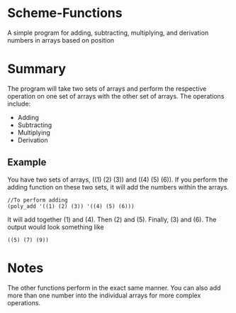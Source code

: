 # Scheme-Functions
A simple program for adding, subtracting, multiplying, and derivation numbers in arrays based on position

# Summary
The program will take two sets of arrays and perform the respective operation on one set of arrays with the other set of arrays. The operations include:

- Adding
- Subtracting
- Multiplying
- Derivation

## Example

You have two sets of arrays, ((1) (2) (3)) and ((4) (5) (6)). If you perform the adding function on these two sets, it will add the numbers within the arrays. 

```
//To perform adding
(poly_add '((1) (2) (3)) '((4) (5) (6)))
```

It will add together (1) and (4). Then (2) and (5). Finally, (3) and (6). The output would look something like 

```
((5) (7) (9))
```

# Notes
The other functions perform in the exact same manner. You can also add more than one number into the individual arrays for more complex operations.
